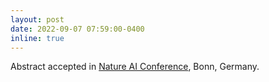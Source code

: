 ```yaml
---
layout: post
date: 2022-09-07 07:59:00-0400
inline: true
---
```

Abstract accepted in [Nature AI Conference](https://conferences.nature.com/event/b484d933-83c0-4c87-86e0-587d9069a56d/summary), Bonn, Germany.
